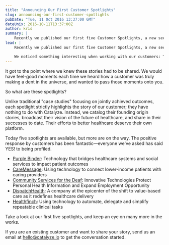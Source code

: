 ```yaml
---
title: "Announcing Our First Customer Spotlights"
slug: announcing-our-first-customer-spotlights
pubDate: "Tue, 11 Oct 2016 13:37:00 GMT"
dateUnix: 2016-10-11T13:37:00Z
author: kris
summary: |
    Recently we published our first five Customer Spotlights, a new section on the website sharing the amazing and diverse stories our customers have to tell. 
lead: |
    Recently we published our first five Customer Spotlights, a new section on the website sharing the amazing and diverse stories our customers have to tell. 

    We noticed something interesting when working with our customers: Their origin stories, visions on how to change healthcare, and traction were all so compelling, and surprisingly diverse. It reminded us of the vastness of healthcare; the industry is full of things to be fixed, and there is no shortage of innovators ready to step up.
---
```


It got to the point where we knew these stories had to be shared. We would have feel-good moments each time we heard how a customer was truly making a dent in the universe, and wanted to pass those moments onto you.

So what are these spotlights?

Unlike traditional "case studies" focusing on jointly achieved outcomes, each spotlight strictly highlights the story of our customer; they have nothing to do with Catalyze. Instead, we catalog their founding origin stories, broadcast their vision of the future of healthcare, and share in their successes to date. Their efforts to better healthcare deserve their own platform.

Today five spotlights are available, but more are on the way. The positive response by customers has been fantastic—everyone we've asked has said YES! to being profiled.

* [Purple Binder][1]: Technology that bridges healthcare systems and social services to impact patient outcomes
* [CareMessage][2]: Using technology to connect lower-income patients with caring providers
* [Community Services for the Deaf][3]: Innovative Technologies Protect Personal Health Information and Expand Employment Opportunity
* [DispatchHealth][4]: A company at the epicenter of the shift to value-based care as it redefines healthcare delivery
* [Healthfinch][5]: Using technology to automate, delegate and simplify repeatable clinical tasks

Take a look at our first five spotlights, and keep an eye on many more in the works.

If you are an existing customer and want to share your story, send us an email at [hello@catalyze.io][6] to get the conversation started.

[1]: https://catalyze.io/customers/purplebinder
[2]: https://catalyze.io/customers/caremessage
[3]: https://catalyze.io/customers/csd
[4]: https://catalyze.io/customers/dispatchhealth
[5]: https://catalyze.io/customers/healthfinch
[6]: mailto:hello%40catalyze.io
